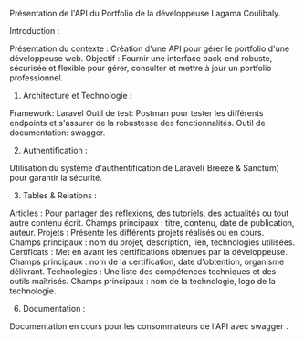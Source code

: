 Présentation de l'API du Portfolio de la développeuse Lagama Coulibaly.

Introduction :

Présentation du contexte : Création d'une API pour gérer le portfolio d'une développeuse web.
Objectif : Fournir une interface back-end robuste, sécurisée et flexible pour gérer, consulter et mettre à jour un portfolio professionnel.
1. Architecture et Technologie :

Framework: Laravel
Outil de test: Postman pour tester les différents endpoints et s'assurer de la robustesse des fonctionnalités.
Outil de documentation: swagger.

2. Authentification :

Utilisation du système d'authentification de Laravel( Breeze & Sanctum) pour garantir la sécurité.


3. Tables & Relations :

Articles : Pour partager des réflexions, des tutoriels, des actualités ou tout autre contenu écrit.
Champs principaux : titre, contenu, date de publication, auteur.
Projets : Présente les différents projets réalisés ou en cours.
Champs principaux : nom du projet, description, lien, technologies utilisées.
Certificats : Met en avant les certifications obtenues par la développeuse.
Champs principaux : nom de la certification, date d'obtention, organisme délivrant.
Technologies : Une liste des compétences techniques et des outils maîtrisés.
Champs principaux : nom de la technologie, logo de la technologie.


6. Documentation :

 Documentation en cours pour les consommateurs de l'API avec swagger .

